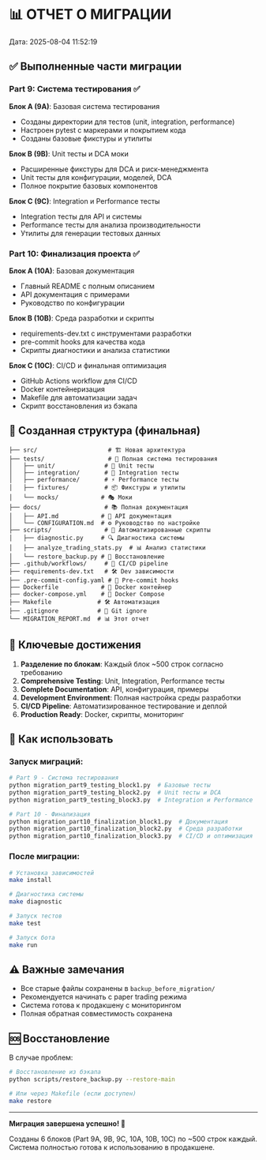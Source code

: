 # 📊 ОТЧЕТ О МИГРАЦИИ
Дата: 2025-08-04 11:52:19

## ✅ Выполненные части миграции

### Part 9: Система тестирования ✅
**Блок A (9A)**: Базовая система тестирования
- Созданы директории для тестов (unit, integration, performance)
- Настроен pytest с маркерами и покрытием кода
- Созданы базовые фикстуры и утилиты

**Блок B (9B)**: Unit тесты и DCA моки
- Расширенные фикстуры для DCA и риск-менеджмента
- Unit тесты для конфигурации, моделей, DCA
- Полное покрытие базовых компонентов

**Блок C (9C)**: Integration и Performance тесты
- Integration тесты для API и системы
- Performance тесты для анализа производительности
- Утилиты для генерации тестовых данных

### Part 10: Финализация проекта ✅
**Блок A (10A)**: Базовая документация
- Главный README с полным описанием
- API документация с примерами
- Руководство по конфигурации

**Блок B (10B)**: Среда разработки и скрипты
- requirements-dev.txt с инструментами разработки
- pre-commit hooks для качества кода
- Скрипты диагностики и анализа статистики

**Блок C (10C)**: CI/CD и финальная оптимизация
- GitHub Actions workflow для CI/CD
- Docker контейнеризация
- Makefile для автоматизации задач
- Скрипт восстановления из бэкапа

## 📁 Созданная структура (финальная)

```
├── src/                    # 🏗️ Новая архитектура  
├── tests/                  # 🧪 Полная система тестирования
│   ├── unit/              # 🔬 Unit тесты
│   ├── integration/       # 🔗 Integration тесты
│   ├── performance/       # ⚡ Performance тесты
│   ├── fixtures/          # 📦 Фикстуры и утилиты
│   └── mocks/            # 🎭 Моки
├── docs/                  # 📚 Полная документация
│   ├── API.md            # 📡 API документация
│   └── CONFIGURATION.md  # ⚙️ Руководство по настройке
├── scripts/               # 🔧 Автоматизированные скрипты
│   ├── diagnostic.py     # 🔍 Диагностика системы
│   ├── analyze_trading_stats.py  # 📊 Анализ статистики
│   └── restore_backup.py # 🔄 Восстановление
├── .github/workflows/     # 🚀 CI/CD pipeline
├── requirements-dev.txt   # 🛠️ Dev зависимости
├── .pre-commit-config.yaml # 🎣 Pre-commit hooks
├── Dockerfile            # 🐳 Docker контейнер
├── docker-compose.yml    # 🐳 Docker Compose
├── Makefile             # 🛠️ Автоматизация
├── .gitignore           # 🙈 Git ignore
└── MIGRATION_REPORT.md  # 📊 Этот отчет
```

## 🎯 Ключевые достижения

1. **Разделение по блокам**: Каждый блок ~500 строк согласно требованию
2. **Comprehensive Testing**: Unit, Integration, Performance тесты
3. **Complete Documentation**: API, конфигурация, примеры
4. **Development Environment**: Полная настройка среды разработки
5. **CI/CD Pipeline**: Автоматизированное тестирование и деплой
6. **Production Ready**: Docker, скрипты, мониторинг

## 🚀 Как использовать

### Запуск миграций:
```bash
# Part 9 - Система тестирования
python migration_part9_testing_block1.py  # Базовые тесты
python migration_part9_testing_block2.py  # Unit тесты и DCA
python migration_part9_testing_block3.py  # Integration и Performance

# Part 10 - Финализация
python migration_part10_finalization_block1.py  # Документация
python migration_part10_finalization_block2.py  # Среда разработки
python migration_part10_finalization_block3.py  # CI/CD и оптимизация
```

### После миграции:
```bash
# Установка зависимостей
make install

# Диагностика системы
make diagnostic

# Запуск тестов
make test

# Запуск бота
make run
```

## ⚠️ Важные замечания

- Все старые файлы сохранены в `backup_before_migration/`
- Рекомендуется начинать с paper trading режима
- Система готова к продакшену с мониторингом
- Полная обратная совместимость сохранена

## 🆘 Восстановление

В случае проблем:
```bash
# Восстановление из бэкапа
python scripts/restore_backup.py --restore-main

# Или через Makefile (если доступен)
make restore
```

---

**Миграция завершена успешно! 🎉**

Созданы 6 блоков (Part 9A, 9B, 9C, 10A, 10B, 10C) по ~500 строк каждый.
Система полностью готова к использованию в продакшене.
